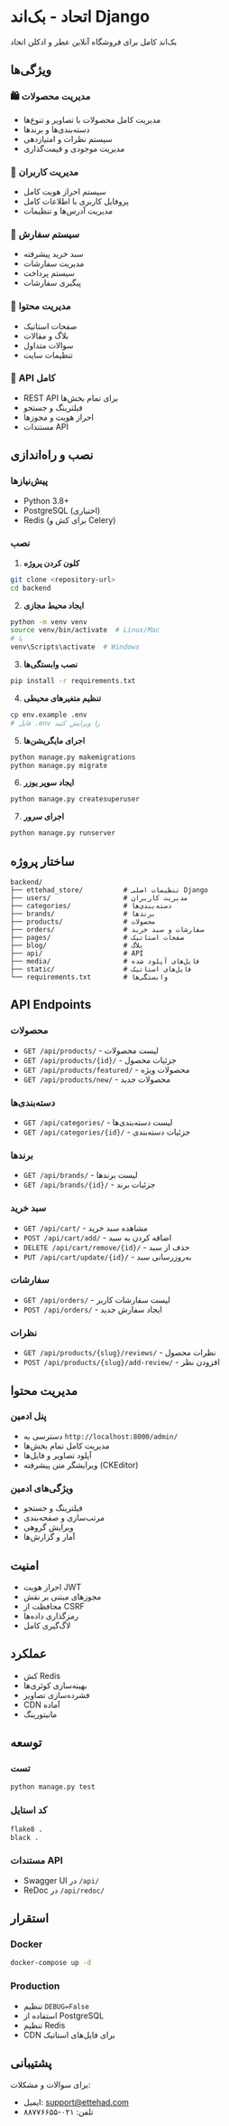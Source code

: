 # اتحاد - بک‌اند Django

بک‌اند کامل برای فروشگاه آنلاین عطر و ادکلن اتحاد

## ویژگی‌ها

### 🛍️ **مدیریت محصولات**
- مدیریت کامل محصولات با تصاویر و تنوع‌ها
- دسته‌بندی‌ها و برندها
- سیستم نظرات و امتیازدهی
- مدیریت موجودی و قیمت‌گذاری

### 👥 **مدیریت کاربران**
- سیستم احراز هویت کامل
- پروفایل کاربری با اطلاعات کامل
- مدیریت آدرس‌ها و تنظیمات

### 🛒 **سیستم سفارش**
- سبد خرید پیشرفته
- مدیریت سفارشات
- سیستم پرداخت
- پیگیری سفارشات

### 📝 **مدیریت محتوا**
- صفحات استاتیک
- بلاگ و مقالات
- سوالات متداول
- تنظیمات سایت

### 🔌 **API کامل**
- REST API برای تمام بخش‌ها
- فیلترینگ و جستجو
- احراز هویت و مجوزها
- مستندات API

## نصب و راه‌اندازی

### پیش‌نیازها
- Python 3.8+
- PostgreSQL (اختیاری)
- Redis (برای کش و Celery)

### نصب

1. **کلون کردن پروژه**
```bash
git clone <repository-url>
cd backend
```

2. **ایجاد محیط مجازی**
```bash
python -m venv venv
source venv/bin/activate  # Linux/Mac
# یا
venv\Scripts\activate  # Windows
```

3. **نصب وابستگی‌ها**
```bash
pip install -r requirements.txt
```

4. **تنظیم متغیرهای محیطی**
```bash
cp env.example .env
# فایل .env را ویرایش کنید
```

5. **اجرای مایگریشن‌ها**
```bash
python manage.py makemigrations
python manage.py migrate
```

6. **ایجاد سوپر یوزر**
```bash
python manage.py createsuperuser
```

7. **اجرای سرور**
```bash
python manage.py runserver
```

## ساختار پروژه

```
backend/
├── ettehad_store/          # تنظیمات اصلی Django
├── users/                  # مدیریت کاربران
├── categories/             # دسته‌بندی‌ها
├── brands/                 # برندها
├── products/               # محصولات
├── orders/                 # سفارشات و سبد خرید
├── pages/                  # صفحات استاتیک
├── blog/                   # بلاگ
├── api/                    # API
├── media/                  # فایل‌های آپلود شده
├── static/                 # فایل‌های استاتیک
└── requirements.txt        # وابستگی‌ها
```

## API Endpoints

### محصولات
- `GET /api/products/` - لیست محصولات
- `GET /api/products/{id}/` - جزئیات محصول
- `GET /api/products/featured/` - محصولات ویژه
- `GET /api/products/new/` - محصولات جدید

### دسته‌بندی‌ها
- `GET /api/categories/` - لیست دسته‌بندی‌ها
- `GET /api/categories/{id}/` - جزئیات دسته‌بندی

### برندها
- `GET /api/brands/` - لیست برندها
- `GET /api/brands/{id}/` - جزئیات برند

### سبد خرید
- `GET /api/cart/` - مشاهده سبد خرید
- `POST /api/cart/add/` - اضافه کردن به سبد
- `DELETE /api/cart/remove/{id}/` - حذف از سبد
- `PUT /api/cart/update/{id}/` - به‌روزرسانی سبد

### سفارشات
- `GET /api/orders/` - لیست سفارشات کاربر
- `POST /api/orders/` - ایجاد سفارش جدید

### نظرات
- `GET /api/products/{slug}/reviews/` - نظرات محصول
- `POST /api/products/{slug}/add-review/` - افزودن نظر

## مدیریت محتوا

### پنل ادمین
- دسترسی به `http://localhost:8000/admin/`
- مدیریت کامل تمام بخش‌ها
- آپلود تصاویر و فایل‌ها
- ویرایشگر متن پیشرفته (CKEditor)

### ویژگی‌های ادمین
- فیلترینگ و جستجو
- مرتب‌سازی و صفحه‌بندی
- ویرایش گروهی
- آمار و گزارش‌ها

## امنیت

- احراز هویت JWT
- مجوزهای مبتنی بر نقش
- محافظت از CSRF
- رمزگذاری داده‌ها
- لاگ‌گیری کامل

## عملکرد

- کش Redis
- بهینه‌سازی کوئری‌ها
- فشرده‌سازی تصاویر
- CDN آماده
- مانیتورینگ

## توسعه

### تست
```bash
python manage.py test
```

### کد استایل
```bash
flake8 .
black .
```

### مستندات API
- Swagger UI در `/api/`
- ReDoc در `/api/redoc/`

## استقرار

### Docker
```bash
docker-compose up -d
```

### Production
- تنظیم `DEBUG=False`
- استفاده از PostgreSQL
- تنظیم Redis
- CDN برای فایل‌های استاتیک

## پشتیبانی

برای سوالات و مشکلات:
- ایمیل: support@ettehad.com
- تلفن: ۰۲۱-۸۸۷۷۶۶۵۵
